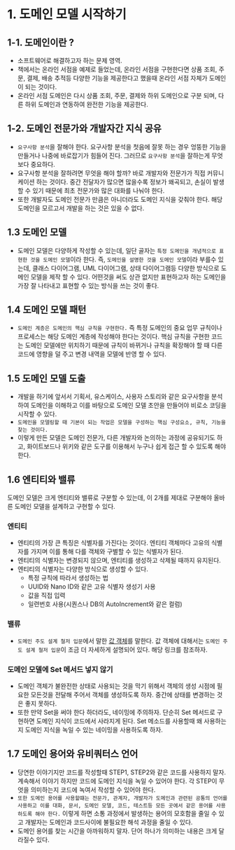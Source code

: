 # 1. 도메인 모델 시작하기

## 1-1. 도메인이란 ?
- 소프트웨어로 해결하고자 하는 문제 영역.
- 책에서는 온라인 서점을 예제로 들었는데, 온라인 서점을 구현한다면 상품 조회, 주문, 결제, 배송 추적등 다양한 기능을 제공한다고 했을때 온라인 서점 자체가 도메인이 되는 것이다.
- 온라인 서점 도메인은 다시 상품 조회, 주문, 결제와 하위 도메인으로 구분 되며, 다른 하위 도메인과 연동하여 완전한 기능을 제공한다.

## 1-2. 도메인 전문가와 개발자간 지식 공유
- `요구사항 분석`을 잘해야 한다. 요구사항 분석을 첫음에 잘못 하는 경우 엉뚱한 기능을 만들거나 나중에 바로잡기가 힘들어 진다. 그러므로 `요구사항 분석`을 잘하는게 무엇보다 중요하다.
- 요구사항 분석을 잘하려면 무엇을 해야 할까? 바로 개발자와 전문가가 직접 커뮤니케이션 하는 것이다. 중간 전달자가 많으면 많을수록 정보가 왜곡되고, 손실이 발생할 수 있기 때문에 최초 전문가와 많은 대화를 나눠야 한다.
- 또한 개발자도 도메인 전문가 만큼은 아니더라도 도메인 지식을 갖춰야 한다. 해당 도메인을 모르고서 개발을 하는 것은 있을 수 없다.

## 1.3 도메인 모델
- 도메인 모델은 다양하게 작성할 수 있는데, 일단 골자는 `특정 도메인을 개념적으로 표현한 것을 도메인 모델`이라 한다. 즉, `도메인을 설명한 것을 도메인 모델`이라 부를수 있는데, 클래스 다이어그램, UML 다이어그램, 상태 다이어그램등 다양한 방식으로 도메인 모델을 제작 할 수 있다. 어떤것을 써도 상관 없지만 표현하고자 하는 도메인을 가장 잘 나타내고 표현할 수 있는 방식을 쓰는 것이 좋다.

## 1.4 도메인 모델 패턴
- `도메인 계층은 도메인의 핵심 규칙을 구현한다.` 즉 특정 도메인의 중요 업무 규칙이나 프로세스는 해당 도메인 계층에 작성해야 한다는 것이다. 핵심 규칙을 구현한 코드는 도메인 모델에만 위치하기 때문에 규칙이 바뀌거나 규칙을 확장해야 할 때 다른 코드에 영향을 덜 주고 변경 내역을 모델에 반영 할 수 있다.

## 1.5 도메인 모델 도출
- 개발을 하기에 앞서서 기획서, 유스케이스, 사용자 스토리와 같은 요구사항을 분석하여 도메인을 이해하고 이를 바탕으로 도메인 모델 초안을 만들어야 비로소 코딩을 시작할 수 있다. 
- `도메인을 모델링할 때 기본이 되는 작업은 모델을 구성하는 핵심 구성요소, 규칙, 기능을 찾는 것이다.`
- 이렇게 만든 모델은 도메인 전문가, 다른 개발자와 논의하는 과정에 공유되기도 하고, 화이트보드나 위키와 같은 도구를 이용해서 누구나 쉽게 접근 할 수 있도록 해야 한다.

## 1.6 엔티티와 밸류
도메인 모델은 크게 엔티티와 밸류로 구분할 수 있는데, 이 2개를 제대로 구분해야 올바른 도메인 모델을 설계하고 구현할 수 있다. 

### 엔티티
- 엔티티의 가장 큰 특징은 식별자를 가진다는 것이다. 엔티티 객체마다 고유의 식별자를 가지며 이를 통해 다를 객체와 구별할 수 있는 식별자가 된다.
- 엔티티의 식별자는 변경되지 않으며, 엔티티를 생성하고 삭제될 때까지 유지된다.
- 엔티티의 식별자는 다양한 방식으로 생성할 수 있다.
	- 특정 규칙에 따라서 생성하는 법
	- UUID와 Nano ID와 같은 고유 식별자 생성기 사용
	- 값을 직접 입력
	- 일련번호 사용(시퀀스나 DB의 AutoIncrement와 같은 컬럼)

### 밸류
- `도메인 주도 설계 철저 입문`에서 말한 [값 객체](../../도메인%20주도%20설계%20철저%20입문/contents/2.%20값%20객체.md)를 말한다. 값 객체에 대해서는 `도메인 주도 설계 철저 입문`이 조금 더 자세하게 설명되어 있다. 해당 링크를 참조하자.

### 도메인 모델에 Set 메서드 넣지 않기
- 도메인 객체가 불완전한 상태로 사용되는 것을 막기 위해서 객체의 생성 시점에 필요한 모든것을 전달해 주어서 객체를 생성하도록 하자. 중간에 상태를 변경하는 것은 좋지 못하다.
- 또한 만약 Set을 써야 한다 하더라도, 네이밍에 주의하자. 단순히 Set 메서드로 구현하면 도메인 지식이 코드에서 사라지게 된다. Set 메소드를 사용할때 왜 사용하는지 도메인 지식을 녹일 수 있는 네이밍을 사용하도록 하자.

## 1.7 도메인 용어와 유비쿼터스 언어
- 당연한 이야기지만 코드를 작성할때 STEP1, STEP2와 같은 코드를 사용하지 말자. 계속해서 이야기 하지만 코드에 도메인 지식을 녹일 수 있어야 한다. 각 STEP이 무엇을 의미하는지 코드에 녹여서 작성할 수 있어야 한다.
- `또한 도메인 용어를 사용할떄는 전문가, 관계자, 개발자가 도메인과 관련된 공통의 언어를 사용하고 이를 대화, 문서, 도메인 모델, 코드, 테스트등 모든 곳에서 같은 용어를 사용하도록 해야 한다.` 이렇게 하면 소통 과정에서 발생하는 용어의 모호함을 줄일 수 있고 개발자는 도메인과 코드사이에 불필요한 해석 과정을 줄일 수 있다.
- 도메인 용어를 찾는 시간을 아까워하지 말자. 단어 하나가 의미하는 내용은 크게 달라질수 있다.
